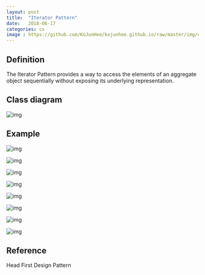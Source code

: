 ```yaml
---
layout: post
title:  "Iterator Pattern"
date:   2018-06-17
categories: cs
image : https://github.com/KoJunHee/kojunhee.github.io/raw/master/img/cs_img.jpg
---
```


## Definition

The Iterator Pattern provides a way to access the elements of an aggregate object sequentially without exposing its underlying representation. 

## Class diagram

![img](https://github.com/KoJunHee/kojunhee.github.io/raw/master/img/iterator01.png)

## Example

 ![img](https://github.com/KoJunHee/kojunhee.github.io/raw/master/img/iterator02.png)

![img](https://github.com/KoJunHee/kojunhee.github.io/raw/master/img/iterator09.png)

![img](https://github.com/KoJunHee/kojunhee.github.io/raw/master/img/iterator04.png)

![img](https://github.com/KoJunHee/kojunhee.github.io/raw/master/img/iterator05.png)

![img](https://github.com/KoJunHee/kojunhee.github.io/raw/master/img/iterator06.png)

![img](https://github.com/KoJunHee/kojunhee.github.io/raw/master/img/iterator07.png)

![img](https://github.com/KoJunHee/kojunhee.github.io/raw/master/img/iterator08.png)

![img](https://github.com/KoJunHee/kojunhee.github.io/raw/master/img/iterator03.png)

## Reference

Head First Design Pattern
